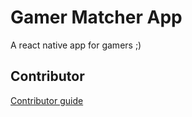 <h1>Gamer Matcher App</h1>

A react native app for gamers ;)

## Contributor

[Contributor guide](./CONTRIBUTING.md)
